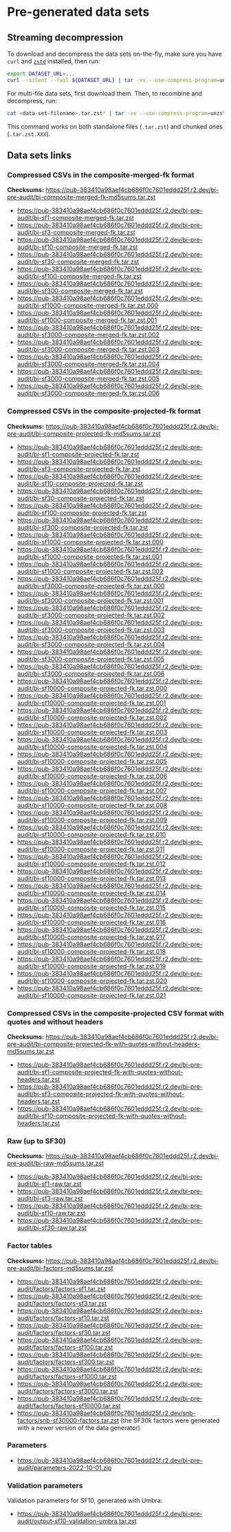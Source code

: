 # Pre-generated data sets

## Streaming decompression

To download and decompress the data sets on-the-fly, make sure you have `curl` and [`zstd`](https://facebook.github.io/zstd/) installed, then run:

```bash
export DATASET_URL=...
curl --silent --fail ${DATASET_URL} | tar -xv --use-compress-program=unzstd
```

For multi-file data sets, first download them. Then, to recombine and decompress, run:

```bash
cat <data-set-filename>.tar.zst* | tar -xv --use-compress-program=unzstd
```

This command works on both standalone files (`.tar.zst`) and chunked ones (`.tar.zst.XXX`).

## Data sets links

### Compressed CSVs in the composite-merged-fk format

**Checksums:** https://pub-383410a98aef4cb686f0c7601eddd25f.r2.dev/bi-pre-audit/bi-composite-merged-fk-md5sums.tar.zst

* https://pub-383410a98aef4cb686f0c7601eddd25f.r2.dev/bi-pre-audit/bi-sf1-composite-merged-fk.tar.zst
* https://pub-383410a98aef4cb686f0c7601eddd25f.r2.dev/bi-pre-audit/bi-sf3-composite-merged-fk.tar.zst
* https://pub-383410a98aef4cb686f0c7601eddd25f.r2.dev/bi-pre-audit/bi-sf10-composite-merged-fk.tar.zst
* https://pub-383410a98aef4cb686f0c7601eddd25f.r2.dev/bi-pre-audit/bi-sf30-composite-merged-fk.tar.zst
* https://pub-383410a98aef4cb686f0c7601eddd25f.r2.dev/bi-pre-audit/bi-sf100-composite-merged-fk.tar.zst
* https://pub-383410a98aef4cb686f0c7601eddd25f.r2.dev/bi-pre-audit/bi-sf300-composite-merged-fk.tar.zst
* https://pub-383410a98aef4cb686f0c7601eddd25f.r2.dev/bi-pre-audit/bi-sf1000-composite-merged-fk.tar.zst.000
* https://pub-383410a98aef4cb686f0c7601eddd25f.r2.dev/bi-pre-audit/bi-sf1000-composite-merged-fk.tar.zst.001
* https://pub-383410a98aef4cb686f0c7601eddd25f.r2.dev/bi-pre-audit/bi-sf3000-composite-merged-fk.tar.zst.002
* https://pub-383410a98aef4cb686f0c7601eddd25f.r2.dev/bi-pre-audit/bi-sf3000-composite-merged-fk.tar.zst.003
* https://pub-383410a98aef4cb686f0c7601eddd25f.r2.dev/bi-pre-audit/bi-sf3000-composite-merged-fk.tar.zst.004
* https://pub-383410a98aef4cb686f0c7601eddd25f.r2.dev/bi-pre-audit/bi-sf3000-composite-merged-fk.tar.zst.005
* https://pub-383410a98aef4cb686f0c7601eddd25f.r2.dev/bi-pre-audit/bi-sf3000-composite-merged-fk.tar.zst.006

### Compressed CSVs in the composite-projected-fk format

**Checksums:** https://pub-383410a98aef4cb686f0c7601eddd25f.r2.dev/bi-pre-audit/bi-composite-projected-fk-md5sums.tar.zst

* https://pub-383410a98aef4cb686f0c7601eddd25f.r2.dev/bi-pre-audit/bi-sf1-composite-projected-fk.tar.zst
* https://pub-383410a98aef4cb686f0c7601eddd25f.r2.dev/bi-pre-audit/bi-sf3-composite-projected-fk.tar.zst
* https://pub-383410a98aef4cb686f0c7601eddd25f.r2.dev/bi-pre-audit/bi-sf10-composite-projected-fk.tar.zst
* https://pub-383410a98aef4cb686f0c7601eddd25f.r2.dev/bi-pre-audit/bi-sf30-composite-projected-fk.tar.zst
* https://pub-383410a98aef4cb686f0c7601eddd25f.r2.dev/bi-pre-audit/bi-sf100-composite-projected-fk.tar.zst
* https://pub-383410a98aef4cb686f0c7601eddd25f.r2.dev/bi-pre-audit/bi-sf300-composite-projected-fk.tar.zst
* https://pub-383410a98aef4cb686f0c7601eddd25f.r2.dev/bi-pre-audit/bi-sf1000-composite-projected-fk.tar.zst.000
* https://pub-383410a98aef4cb686f0c7601eddd25f.r2.dev/bi-pre-audit/bi-sf1000-composite-projected-fk.tar.zst.001
* https://pub-383410a98aef4cb686f0c7601eddd25f.r2.dev/bi-pre-audit/bi-sf1000-composite-projected-fk.tar.zst.002
* https://pub-383410a98aef4cb686f0c7601eddd25f.r2.dev/bi-pre-audit/bi-sf3000-composite-projected-fk.tar.zst.000
* https://pub-383410a98aef4cb686f0c7601eddd25f.r2.dev/bi-pre-audit/bi-sf3000-composite-projected-fk.tar.zst.001
* https://pub-383410a98aef4cb686f0c7601eddd25f.r2.dev/bi-pre-audit/bi-sf3000-composite-projected-fk.tar.zst.002
* https://pub-383410a98aef4cb686f0c7601eddd25f.r2.dev/bi-pre-audit/bi-sf3000-composite-projected-fk.tar.zst.003
* https://pub-383410a98aef4cb686f0c7601eddd25f.r2.dev/bi-pre-audit/bi-sf3000-composite-projected-fk.tar.zst.004
* https://pub-383410a98aef4cb686f0c7601eddd25f.r2.dev/bi-pre-audit/bi-sf3000-composite-projected-fk.tar.zst.005
* https://pub-383410a98aef4cb686f0c7601eddd25f.r2.dev/bi-pre-audit/bi-sf3000-composite-projected-fk.tar.zst.006
* https://pub-383410a98aef4cb686f0c7601eddd25f.r2.dev/bi-pre-audit/bi-sf10000-composite-projected-fk.tar.zst.000
* https://pub-383410a98aef4cb686f0c7601eddd25f.r2.dev/bi-pre-audit/bi-sf10000-composite-projected-fk.tar.zst.001
* https://pub-383410a98aef4cb686f0c7601eddd25f.r2.dev/bi-pre-audit/bi-sf10000-composite-projected-fk.tar.zst.002
* https://pub-383410a98aef4cb686f0c7601eddd25f.r2.dev/bi-pre-audit/bi-sf10000-composite-projected-fk.tar.zst.003
* https://pub-383410a98aef4cb686f0c7601eddd25f.r2.dev/bi-pre-audit/bi-sf10000-composite-projected-fk.tar.zst.004
* https://pub-383410a98aef4cb686f0c7601eddd25f.r2.dev/bi-pre-audit/bi-sf10000-composite-projected-fk.tar.zst.005
* https://pub-383410a98aef4cb686f0c7601eddd25f.r2.dev/bi-pre-audit/bi-sf10000-composite-projected-fk.tar.zst.006
* https://pub-383410a98aef4cb686f0c7601eddd25f.r2.dev/bi-pre-audit/bi-sf10000-composite-projected-fk.tar.zst.007
* https://pub-383410a98aef4cb686f0c7601eddd25f.r2.dev/bi-pre-audit/bi-sf10000-composite-projected-fk.tar.zst.008
* https://pub-383410a98aef4cb686f0c7601eddd25f.r2.dev/bi-pre-audit/bi-sf10000-composite-projected-fk.tar.zst.009
* https://pub-383410a98aef4cb686f0c7601eddd25f.r2.dev/bi-pre-audit/bi-sf10000-composite-projected-fk.tar.zst.010
* https://pub-383410a98aef4cb686f0c7601eddd25f.r2.dev/bi-pre-audit/bi-sf10000-composite-projected-fk.tar.zst.011
* https://pub-383410a98aef4cb686f0c7601eddd25f.r2.dev/bi-pre-audit/bi-sf10000-composite-projected-fk.tar.zst.012
* https://pub-383410a98aef4cb686f0c7601eddd25f.r2.dev/bi-pre-audit/bi-sf10000-composite-projected-fk.tar.zst.013
* https://pub-383410a98aef4cb686f0c7601eddd25f.r2.dev/bi-pre-audit/bi-sf10000-composite-projected-fk.tar.zst.014
* https://pub-383410a98aef4cb686f0c7601eddd25f.r2.dev/bi-pre-audit/bi-sf10000-composite-projected-fk.tar.zst.015
* https://pub-383410a98aef4cb686f0c7601eddd25f.r2.dev/bi-pre-audit/bi-sf10000-composite-projected-fk.tar.zst.016
* https://pub-383410a98aef4cb686f0c7601eddd25f.r2.dev/bi-pre-audit/bi-sf10000-composite-projected-fk.tar.zst.017
* https://pub-383410a98aef4cb686f0c7601eddd25f.r2.dev/bi-pre-audit/bi-sf10000-composite-projected-fk.tar.zst.018
* https://pub-383410a98aef4cb686f0c7601eddd25f.r2.dev/bi-pre-audit/bi-sf10000-composite-projected-fk.tar.zst.019
* https://pub-383410a98aef4cb686f0c7601eddd25f.r2.dev/bi-pre-audit/bi-sf10000-composite-projected-fk.tar.zst.020
* https://pub-383410a98aef4cb686f0c7601eddd25f.r2.dev/bi-pre-audit/bi-sf10000-composite-projected-fk.tar.zst.021

### Compressed CSVs in the composite-projected CSV format with quotes and without headers

**Checksums:** https://pub-383410a98aef4cb686f0c7601eddd25f.r2.dev/bi-pre-audit/bi-composite-projected-fk-with-quotes-without-headers-md5sums.tar.zst

* https://pub-383410a98aef4cb686f0c7601eddd25f.r2.dev/bi-pre-audit/bi-sf1-composite-projected-fk-with-quotes-without-headers.tar.zst
* https://pub-383410a98aef4cb686f0c7601eddd25f.r2.dev/bi-pre-audit/bi-sf3-composite-projected-fk-with-quotes-without-headers.tar.zst
* https://pub-383410a98aef4cb686f0c7601eddd25f.r2.dev/bi-pre-audit/bi-sf10-composite-projected-fk-with-quotes-without-headers.tar.zst

### Raw (up to SF30)

**Checksums:** https://pub-383410a98aef4cb686f0c7601eddd25f.r2.dev/bi-pre-audit/bi-raw-md5sums.tar.zst

* https://pub-383410a98aef4cb686f0c7601eddd25f.r2.dev/bi-pre-audit/bi-sf1-raw.tar.zst
* https://pub-383410a98aef4cb686f0c7601eddd25f.r2.dev/bi-pre-audit/bi-sf3-raw.tar.zst
* https://pub-383410a98aef4cb686f0c7601eddd25f.r2.dev/bi-pre-audit/bi-sf10-raw.tar.zst
* https://pub-383410a98aef4cb686f0c7601eddd25f.r2.dev/bi-pre-audit/bi-sf30-raw.tar.zst

### Factor tables

**Checksums:** https://pub-383410a98aef4cb686f0c7601eddd25f.r2.dev/bi-pre-audit/bi-factors-md5sums.tar.zst

* https://pub-383410a98aef4cb686f0c7601eddd25f.r2.dev/bi-pre-audit/factors/factors-sf1.tar.zst
* https://pub-383410a98aef4cb686f0c7601eddd25f.r2.dev/bi-pre-audit/factors/factors-sf3.tar.zst
* https://pub-383410a98aef4cb686f0c7601eddd25f.r2.dev/bi-pre-audit/factors/factors-sf10.tar.zst
* https://pub-383410a98aef4cb686f0c7601eddd25f.r2.dev/bi-pre-audit/factors/factors-sf30.tar.zst
* https://pub-383410a98aef4cb686f0c7601eddd25f.r2.dev/bi-pre-audit/factors/factors-sf100.tar.zst
* https://pub-383410a98aef4cb686f0c7601eddd25f.r2.dev/bi-pre-audit/factors/factors-sf300.tar.zst
* https://pub-383410a98aef4cb686f0c7601eddd25f.r2.dev/bi-pre-audit/factors/factors-sf1000.tar.zst
* https://pub-383410a98aef4cb686f0c7601eddd25f.r2.dev/bi-pre-audit/factors/factors-sf3000.tar.zst
* https://pub-383410a98aef4cb686f0c7601eddd25f.r2.dev/bi-pre-audit/factors/factors-sf10000.tar.zst
* https://pub-383410a98aef4cb686f0c7601eddd25f.r2.dev/snb-factors/snb-sf30000-factors.tar.zst (the SF30k factors were generated with a newer version of the data generator)

### Parameters

* https://pub-383410a98aef4cb686f0c7601eddd25f.r2.dev/bi-pre-audit/parameters-2022-10-01.zip

### Validation parameters

Validation parameters for SF10, generated with Umbra:

* https://pub-383410a98aef4cb686f0c7601eddd25f.r2.dev/bi-pre-audit/output-sf10-validation-umbra.tar.zst
